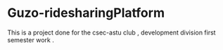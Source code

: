 # Guzo-ridesharingPlatform
This is a project done for the csec-astu club , development division first semester work  .
